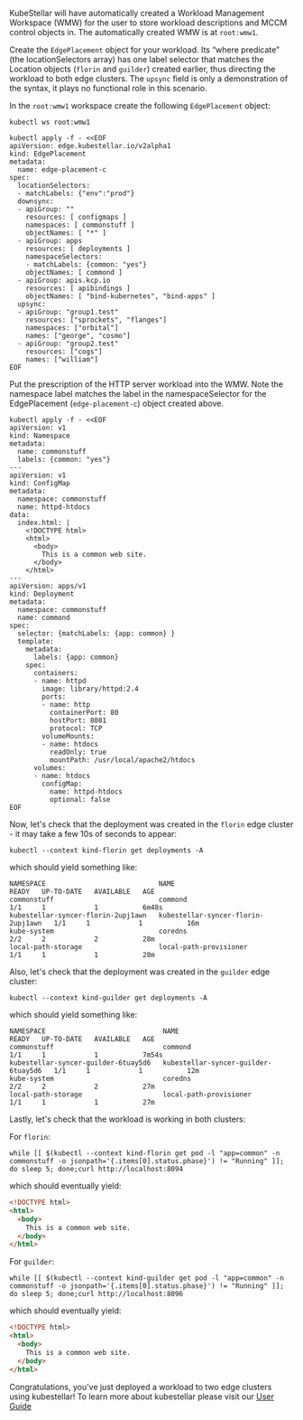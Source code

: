 <!--quickstart-2-apache-example-deployment-d-create-and-deploy-apache-into-clusters-start-->
KubeStellar will have automatically created a Workload Management
Workspace (WMW) for the user to store workload descriptions and MCCM
control objects in. The automatically created WMW is at `root:wmw1`.

Create the `EdgePlacement` object for your workload. Its “where predicate” (the locationSelectors array) has one label selector that matches the Location objects (`florin` and `guilder`) created earlier, thus directing the workload to both edge clusters. The `upsync` field is only a demonstration of the syntax, it plays no functional role in this scenario.

In the `root:wmw1` workspace create the following `EdgePlacement` object: 
  
```shell
kubectl ws root:wmw1

kubectl apply -f - <<EOF
apiVersion: edge.kubestellar.io/v2alpha1
kind: EdgePlacement
metadata:
  name: edge-placement-c
spec:
  locationSelectors:
  - matchLabels: {"env":"prod"}
  downsync:
  - apiGroup: ""
    resources: [ configmaps ]
    namespaces: [ commonstuff ]
    objectNames: [ "*" ]
  - apiGroup: apps
    resources: [ deployments ]
    namespaceSelectors:
    - matchLabels: {common: "yes"}
    objectNames: [ commond ]
  - apiGroup: apis.kcp.io
    resources: [ apibindings ]
    objectNames: [ "bind-kubernetes", "bind-apps" ]
  upsync:
  - apiGroup: "group1.test"
    resources: ["sprockets", "flanges"]
    namespaces: ["orbital"]
    names: ["george", "cosmo"]
  - apiGroup: "group2.test"
    resources: ["cogs"]
    names: ["william"]
EOF
```

Put the prescription of the HTTP server workload into the WMW. Note the namespace label matches the label in the namespaceSelector for the EdgePlacement (`edge-placement-c`) object created above. 


```shell
kubectl apply -f - <<EOF
apiVersion: v1
kind: Namespace
metadata:
  name: commonstuff
  labels: {common: "yes"}
---
apiVersion: v1
kind: ConfigMap
metadata:
  namespace: commonstuff
  name: httpd-htdocs
data:
  index.html: |
    <!DOCTYPE html>
    <html>
      <body>
        This is a common web site.
      </body>
    </html>
---
apiVersion: apps/v1
kind: Deployment
metadata:
  namespace: commonstuff
  name: commond
spec:
  selector: {matchLabels: {app: common} }
  template:
    metadata:
      labels: {app: common}
    spec:
      containers:
      - name: httpd
        image: library/httpd:2.4
        ports:
        - name: http
          containerPort: 80
          hostPort: 8081
          protocol: TCP
        volumeMounts:
        - name: htdocs
          readOnly: true
          mountPath: /usr/local/apache2/htdocs
      volumes:
      - name: htdocs
        configMap:
          name: httpd-htdocs
          optional: false
EOF
```

Now, let's check that the deployment was created in the `florin` edge cluster - it may take a few 10s of seconds to appear:

```shell
kubectl --context kind-florin get deployments -A
```

which should yield something like:

``` { .sh .no-copy }
NAMESPACE                            NAME                                 READY   UP-TO-DATE   AVAILABLE   AGE
commonstuff                          commond                              1/1     1            1           6m48s
kubestellar-syncer-florin-2upj1awn   kubestellar-syncer-florin-2upj1awn   1/1     1            1           16m
kube-system                          coredns                              2/2     2            2           28m
local-path-storage                   local-path-provisioner               1/1     1            1           28m
```

Also, let's check that the deployment was created in the `guilder` edge cluster:

```shell
kubectl --context kind-guilder get deployments -A
```

which should yield something like:

``` { .sh .no-copy }
NAMESPACE                             NAME                                  READY   UP-TO-DATE   AVAILABLE   AGE
commonstuff                           commond                               1/1     1            1           7m54s
kubestellar-syncer-guilder-6tuay5d6   kubestellar-syncer-guilder-6tuay5d6   1/1     1            1           12m
kube-system                           coredns                               2/2     2            2           27m
local-path-storage                    local-path-provisioner                1/1     1            1           27m
```

Lastly, let's check that the workload is working in both clusters:

For `florin`:

```shell
while [[ $(kubectl --context kind-florin get pod -l "app=common" -n commonstuff -o jsonpath='{.items[0].status.phase}') != "Running" ]]; do sleep 5; done;curl http://localhost:8094
```

which should eventually yield:

```html
<!DOCTYPE html>
<html>
  <body>
    This is a common web site.
  </body>
</html>
```

For `guilder`:

```shell
while [[ $(kubectl --context kind-guilder get pod -l "app=common" -n commonstuff -o jsonpath='{.items[0].status.phase}') != "Running" ]]; do sleep 5; done;curl http://localhost:8096
```
which should eventually yield:

```html
<!DOCTYPE html>
<html>
  <body>
    This is a common web site.
  </body>
</html>
```


Congratulations, you’ve just deployed a workload to two edge clusters using kubestellar! To learn more about kubestellar please visit our [User Guide](../../user-guide)
<!--quickstart-2-apache-example-deployment-d-create-and-deploy-apache-into-clusters-end-->
